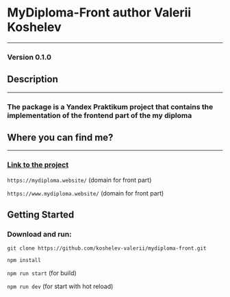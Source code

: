 # MyDiploma-Front author Valerii Koshelev
-------------------------------

### Version 0.1.0

## Description
-------------------------------

### The package is a Yandex Praktikum project that contains the implementation of the frontend part of the my diploma

## Where you can find me?
-------------------------------

### [Link to the project](https://koshelev-valerii.github.io/MyDiploma-Front/)


`https://mydiploma.website/` (domain for front part)

`https://www.mydiploma.website/` (domain for front part)

## Getting Started

### Download and run:

`git clone https://github.com/koshelev-valerii/mydiploma-front.git`


`npm install`

`npm run start` (for build)

`npm run dev` (for start with hot reload)

